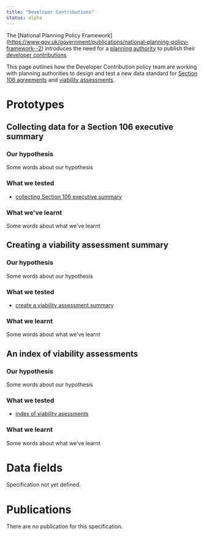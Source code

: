 ```yaml
---
title: "Developer Contributions"
status: alpha
---
```


The [National Planning Policy Framework] (https://www.gov.uk/government/publications/national-planning-policy-framework--2) introduces the need for a [planning authority](/glossary/planning-authority/) to publish their [developer contributions](/glossary/developer-contributions/)

This page outlines how the Developer Contribution policy team are working with planning authorities to design and test a new data standard for [Section 106 agreements](/glossary/section-106/) and [viability assessments](/glossary/viability-assessment).

# Prototypes

## Collecting data for a Section 106 executive summary

### Our hypothesis

Some words about our hypothesis

### What we tested
* [collecting Section 106 executive summary](https://section-106-prototype.cloudapps.digital/create-section106)

### What we've learnt

Some words about what we've learnt

## Creating a viability assessment summary

### Our hypothesis

Some words about our hypothesis

### What we tested

* [create a viability assessment summary](https://section-106-prototype.cloudapps.digital/viability/create-summary)

### What we learnt

Some words about what we've learnt

## An index of viability assessments

### Our hypothesis

Some words about our hypothesis

### What we tested

* [index of viability asessments](https://section-106-prototype.cloudapps.digital/viability/)

### What we learnt

Some words about what we've learnt

# Data fields

Specification not yet defined.

# Publications

There are no publication for this specification.